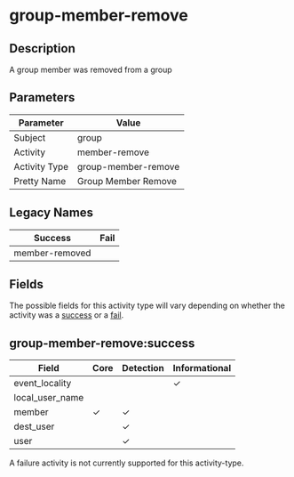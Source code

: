 group-member-remove
===================

Description
-----------
A group member was removed from a group

Parameters
----------
| Parameter     | Value               |
| ------------- | ------------------- |
| Subject       | group               |
| Activity      | member-remove       |
| Activity Type | group-member-remove |
| Pretty Name   | Group Member Remove |

Legacy Names
------------
| Success            | Fail |
| ------------------ | ---- |
| member-removed<br> |      |

Fields
------

The possible fields for this activity type will vary depending on whether the activity was a [success](#group-member-removesuccess) or a [fail](#group-member-removefail).


group-member-remove:success
---------------------------

| Field           | Core     | Detection | Informational |
| --------------- | -------- | --------- | ------------- |
| event_locality  |          |           | &#10003;      |
| local_user_name |          |           |               |
| member          | &#10003; | &#10003;  |               |
| dest_user       |          | &#10003;  |               |
| user            |          | &#10003;  |               |

A failure activity is not currently supported for this activity-type.